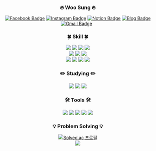 
<div align=center>
  
### :fire: Woo Sung :fire:

[![Facebook Badge](https://img.shields.io/badge/facebook-1877f2?style=flat&logo=facebook&logoColor=white&link=https://www.facebook.com/woosung9801)](https://www.facebook.com/woosung9801)
[![Instagram Badge](https://img.shields.io/badge/Instagram-E4405F?style=flat&logo=instagram&logoColor=white&link=https://www.instagram.com/woosung_o3o)](https://www.instagram.com/woosung_o3o)
[![Notion Badge](https://img.shields.io/badge/Notion-000000?style=flat&logo=notion&logoColor=white&link=https://woosung9801.notion.site)](https://woosung9801.notion.site/)
[![Blog Badge](https://img.shields.io/badge/Tistory-000000?style=flat&logo=velog&logoColor=white&link=https://woosung9801.tistory.com/)](https://woosung9801.tistory.com/)
[![Gmail Badge](https://img.shields.io/badge/Gmail-d14836?style=flat&logo=Gmail&logoColor=white&link=mailto:woosung9801@gmail.com)](mailto:woosung9801@gmail.com)
&nbsp;
  
### 🍀 Skill 🍀
  <a href="https://woosung9801.tistory.com/"><img src="https://img.shields.io/badge/HTML5-E34F26?style=flat&logo=html5&logoColor=white"/></a>&nbsp;<a href="https://woosung9801.tistory.com/"><img src="https://img.shields.io/badge/CSS3-1572B6?style=flat&logo=css3&logoColor=white"/></a>&nbsp;<a href="https://woosung9801.tistory.com/"><img src="https://img.shields.io/badge/JavaScript-F7DF1E?style=flat&logo=javascript&logoColor=white"/></a>&nbsp;<a href="https://woosung9801.tistory.com/"><img src="https://img.shields.io/badge/TypeScript-3178C6?style=flat&logo=typescript&logoColor=white"/></a></br><a href="https://woosung9801.tistory.com/"><img src="https://img.shields.io/badge/Node.js-339933?style=flat&logo=nodedotjs&logoColor=white"/></a>&nbsp;<a href="https://woosung9801.tistory.com/"><img src="https://img.shields.io/badge/React.js-61DAFB?style=flat&logo=react&logoColor=black"/></a>&nbsp;<a href="https://woosung9801.tistory.com/"><img src="https://img.shields.io/badge/ts node-3178C6?style=flat&logo=ts-node&logoColor=white"/></a></br><a href="https://woosung9801.tistory.com/"><img src="https://img.shields.io/badge/MySQL-4479A1?style=flat&logo=mysql&logoColor=white"/></a>&nbsp;<a href="https://woosung9801.tistory.com/"><img src="https://img.shields.io/badge/MariaDB-003545?style=flat&logo=mariadb&logoColor=white"/></a>&nbsp;<a href="https://woosung9801.tistory.com/"><img src="https://img.shields.io/badge/MongoDB-47A248?style=flat&logo=mongodb&logoColor=white"/></a>&nbsp;<a href="https://woosung9801.tistory.com/"><img src="https://img.shields.io/badge/OracleDB-F80000?style=flat&logo=oracle&logoColor=white"/></a>

### ✏️ Studying ✏️
<a href="https://woosung9801.tistory.com/"><img src="https://img.shields.io/badge/Spring Boot-6DB33F?style=flat&logo=springboot&logoColor=white"/></a>&nbsp;<a href="https://woosung9801.tistory.com/"><img src="https://img.shields.io/badge/Docker-2496ED?style=flat&logo=docker&logoColor=white"/></a>&nbsp;<a href="https://woosung9801.tistory.com/"><img src="https://img.shields.io/badge/Java-007396?style=flat&logo=java&logoColor=white"/></a>

### 🛠️ Tools 🛠️
<a href="https://woosung9801.tistory.com/"><img src="https://img.shields.io/badge/Visual Studio Code-007ACC?style=flat&logo=visualstudiocode&logoColor=white"/></a>&nbsp;<a href="https://woosung9801.tistory.com/"><img src="https://img.shields.io/badge/IntelliJ IDEA-000000?style=flat&logo=intellijidea&logoColor=white"/></a>&nbsp;<a href="https://woosung9801.tistory.com/"><img src="https://img.shields.io/badge/DataGrip-000000?style=flat&logo=datagrip&logoColor=white"/></a>&nbsp;<a href="https://woosung9801.tistory.com/"><img src="https://img.shields.io/badge/Postman-FF6C37?style=flat&logo=postman&logoColor=white"/></a>&nbsp;<a href="https://woosung9801.tistory.com/"><img src="https://img.shields.io/badge/iTerm2-000000?style=flat&logo=iterm2&logoColor=white"/></a>

### 💡 Problem Solving 💡
[![Solved.ac 프로필](http://mazassumnida.wtf/api/v2/generate_badge?boj=sun980120)](https://solved.ac/sun980120)</br>
<a href="https://woosung9801.tistory.com/"><img src="https://img.shields.io/badge/Python-3766AB?style=flat&logo=Python&logoColor=white"/></a>

<!-- <hr/> -->

<!-- &nbsp; <img src="http://mazandi.herokuapp.com/api?handle=sun980120&theme=warm"/> -->
<!-- <a href="https://woosung9801.tistory.com/"><img src="https://img.shields.io/badge/Python-3766AB?style=flat&logo=Python&logoColor=white"/></a>&nbsp; -->


<!-- &nbsp;<a href="https://woosung9801.tistory.com/"><img src="https://img.shields.io/badge/GitHub-181717?style=flat-square&logo=github&logoColor=white"/></a> -->
<!-- [![Top Langs](https://github-readme-stats.vercel.app/api/top-langs/?username=sun980120)](https://github.com/sun980120/github-readme-stats) -->

<!-- 
- 👋 Hi, I’m Woosung Hong
- 👀 I’m interested in Back-End & Front-End
- 🌱 I’m currently learning Back-End : Node.js, MySQL, MariaDB, MongoDB, OracleDB & Front-End : React.js, HTML, CSS, JavaScript
- 💞️ I’m looking to collaborate on Back-End
- 📫 How to reach me woosung9801@gmail.com -->

<!---
sun980120/sun980120 is a ✨ special ✨ repository because its `README.md` (this file) appears on your GitHub profile.
You can click the Preview link to take a look at your changes.
--->

<!-- ![Anurag's GitHub stats](https://github-readme-stats.vercel.app/api?username=sun980120&show_icons=true) -->

</div>

<!-- ![Footer](https://capsule-render.vercel.app/api?type=waving&color=auto&height=200&section=footer) -->
